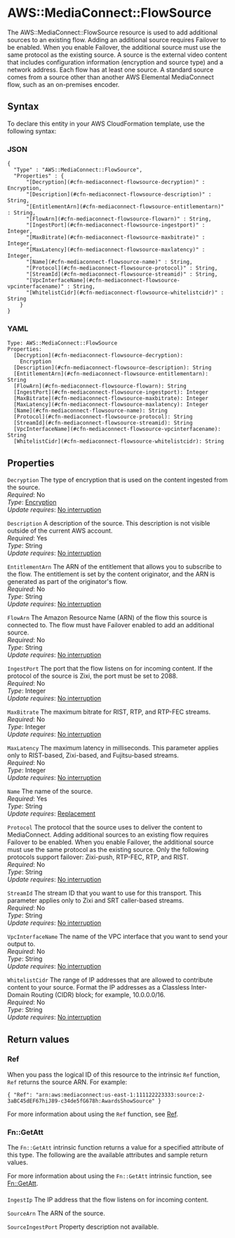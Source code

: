 # AWS::MediaConnect::FlowSource<a name="aws-resource-mediaconnect-flowsource"></a>

The AWS::MediaConnect::FlowSource resource is used to add additional sources to an existing flow\. Adding an additional source requires Failover to be enabled\. When you enable Failover, the additional source must use the same protocol as the existing source\. A source is the external video content that includes configuration information \(encryption and source type\) and a network address\. Each flow has at least one source\. A standard source comes from a source other than another AWS Elemental MediaConnect flow, such as an on\-premises encoder\.

## Syntax<a name="aws-resource-mediaconnect-flowsource-syntax"></a>

To declare this entity in your AWS CloudFormation template, use the following syntax:

### JSON<a name="aws-resource-mediaconnect-flowsource-syntax.json"></a>

```
{
  "Type" : "AWS::MediaConnect::FlowSource",
  "Properties" : {
      "[Decryption](#cfn-mediaconnect-flowsource-decryption)" : Encryption,
      "[Description](#cfn-mediaconnect-flowsource-description)" : String,
      "[EntitlementArn](#cfn-mediaconnect-flowsource-entitlementarn)" : String,
      "[FlowArn](#cfn-mediaconnect-flowsource-flowarn)" : String,
      "[IngestPort](#cfn-mediaconnect-flowsource-ingestport)" : Integer,
      "[MaxBitrate](#cfn-mediaconnect-flowsource-maxbitrate)" : Integer,
      "[MaxLatency](#cfn-mediaconnect-flowsource-maxlatency)" : Integer,
      "[Name](#cfn-mediaconnect-flowsource-name)" : String,
      "[Protocol](#cfn-mediaconnect-flowsource-protocol)" : String,
      "[StreamId](#cfn-mediaconnect-flowsource-streamid)" : String,
      "[VpcInterfaceName](#cfn-mediaconnect-flowsource-vpcinterfacename)" : String,
      "[WhitelistCidr](#cfn-mediaconnect-flowsource-whitelistcidr)" : String
    }
}
```

### YAML<a name="aws-resource-mediaconnect-flowsource-syntax.yaml"></a>

```
Type: AWS::MediaConnect::FlowSource
Properties:
  [Decryption](#cfn-mediaconnect-flowsource-decryption):
    Encryption
  [Description](#cfn-mediaconnect-flowsource-description): String
  [EntitlementArn](#cfn-mediaconnect-flowsource-entitlementarn): String
  [FlowArn](#cfn-mediaconnect-flowsource-flowarn): String
  [IngestPort](#cfn-mediaconnect-flowsource-ingestport): Integer
  [MaxBitrate](#cfn-mediaconnect-flowsource-maxbitrate): Integer
  [MaxLatency](#cfn-mediaconnect-flowsource-maxlatency): Integer
  [Name](#cfn-mediaconnect-flowsource-name): String
  [Protocol](#cfn-mediaconnect-flowsource-protocol): String
  [StreamId](#cfn-mediaconnect-flowsource-streamid): String
  [VpcInterfaceName](#cfn-mediaconnect-flowsource-vpcinterfacename): String
  [WhitelistCidr](#cfn-mediaconnect-flowsource-whitelistcidr): String
```

## Properties<a name="aws-resource-mediaconnect-flowsource-properties"></a>

`Decryption` <a name="cfn-mediaconnect-flowsource-decryption"></a>
The type of encryption that is used on the content ingested from the source\.  
_Required_: No  
_Type_: [Encryption](aws-properties-mediaconnect-flowsource-encryption.md)  
_Update requires_: [No interruption](https://docs.aws.amazon.com/AWSCloudFormation/latest/UserGuide/using-cfn-updating-stacks-update-behaviors.html#update-no-interrupt)

`Description` <a name="cfn-mediaconnect-flowsource-description"></a>
A description of the source\. This description is not visible outside of the current AWS account\.  
_Required_: Yes  
_Type_: String  
_Update requires_: [No interruption](https://docs.aws.amazon.com/AWSCloudFormation/latest/UserGuide/using-cfn-updating-stacks-update-behaviors.html#update-no-interrupt)

`EntitlementArn` <a name="cfn-mediaconnect-flowsource-entitlementarn"></a>
The ARN of the entitlement that allows you to subscribe to the flow\. The entitlement is set by the content originator, and the ARN is generated as part of the originator's flow\.  
_Required_: No  
_Type_: String  
_Update requires_: [No interruption](https://docs.aws.amazon.com/AWSCloudFormation/latest/UserGuide/using-cfn-updating-stacks-update-behaviors.html#update-no-interrupt)

`FlowArn` <a name="cfn-mediaconnect-flowsource-flowarn"></a>
The Amazon Resource Name \(ARN\) of the flow this source is connected to\. The flow must have Failover enabled to add an additional source\.  
_Required_: No  
_Type_: String  
_Update requires_: [No interruption](https://docs.aws.amazon.com/AWSCloudFormation/latest/UserGuide/using-cfn-updating-stacks-update-behaviors.html#update-no-interrupt)

`IngestPort` <a name="cfn-mediaconnect-flowsource-ingestport"></a>
The port that the flow listens on for incoming content\. If the protocol of the source is Zixi, the port must be set to 2088\.  
_Required_: No  
_Type_: Integer  
_Update requires_: [No interruption](https://docs.aws.amazon.com/AWSCloudFormation/latest/UserGuide/using-cfn-updating-stacks-update-behaviors.html#update-no-interrupt)

`MaxBitrate` <a name="cfn-mediaconnect-flowsource-maxbitrate"></a>
The maximum bitrate for RIST, RTP, and RTP\-FEC streams\.  
_Required_: No  
_Type_: Integer  
_Update requires_: [No interruption](https://docs.aws.amazon.com/AWSCloudFormation/latest/UserGuide/using-cfn-updating-stacks-update-behaviors.html#update-no-interrupt)

`MaxLatency` <a name="cfn-mediaconnect-flowsource-maxlatency"></a>
The maximum latency in milliseconds\. This parameter applies only to RIST\-based, Zixi\-based, and Fujitsu\-based streams\.  
_Required_: No  
_Type_: Integer  
_Update requires_: [No interruption](https://docs.aws.amazon.com/AWSCloudFormation/latest/UserGuide/using-cfn-updating-stacks-update-behaviors.html#update-no-interrupt)

`Name` <a name="cfn-mediaconnect-flowsource-name"></a>
The name of the source\.  
_Required_: Yes  
_Type_: String  
_Update requires_: [Replacement](https://docs.aws.amazon.com/AWSCloudFormation/latest/UserGuide/using-cfn-updating-stacks-update-behaviors.html#update-replacement)

`Protocol` <a name="cfn-mediaconnect-flowsource-protocol"></a>
The protocol that the source uses to deliver the content to MediaConnect\. Adding additional sources to an existing flow requires Failover to be enabled\. When you enable Failover, the additional source must use the same protocol as the existing source\. Only the following protocols support failover: Zixi\-push, RTP\-FEC, RTP, and RIST\.  
_Required_: No  
_Type_: String  
_Update requires_: [No interruption](https://docs.aws.amazon.com/AWSCloudFormation/latest/UserGuide/using-cfn-updating-stacks-update-behaviors.html#update-no-interrupt)

`StreamId` <a name="cfn-mediaconnect-flowsource-streamid"></a>
The stream ID that you want to use for this transport\. This parameter applies only to Zixi and SRT caller\-based streams\.  
_Required_: No  
_Type_: String  
_Update requires_: [No interruption](https://docs.aws.amazon.com/AWSCloudFormation/latest/UserGuide/using-cfn-updating-stacks-update-behaviors.html#update-no-interrupt)

`VpcInterfaceName` <a name="cfn-mediaconnect-flowsource-vpcinterfacename"></a>
The name of the VPC interface that you want to send your output to\.  
_Required_: No  
_Type_: String  
_Update requires_: [No interruption](https://docs.aws.amazon.com/AWSCloudFormation/latest/UserGuide/using-cfn-updating-stacks-update-behaviors.html#update-no-interrupt)

`WhitelistCidr` <a name="cfn-mediaconnect-flowsource-whitelistcidr"></a>
The range of IP addresses that are allowed to contribute content to your source\. Format the IP addresses as a Classless Inter\-Domain Routing \(CIDR\) block; for example, 10\.0\.0\.0/16\.  
_Required_: No  
_Type_: String  
_Update requires_: [No interruption](https://docs.aws.amazon.com/AWSCloudFormation/latest/UserGuide/using-cfn-updating-stacks-update-behaviors.html#update-no-interrupt)

## Return values<a name="aws-resource-mediaconnect-flowsource-return-values"></a>

### Ref<a name="aws-resource-mediaconnect-flowsource-return-values-ref"></a>

When you pass the logical ID of this resource to the intrinsic `Ref` function, `Ref` returns the source ARN\. For example:

`{ "Ref": "arn:aws:mediaconnect:us-east-1:111122223333:source:2-3aBC45dEF67hiJ89-c34de5fG678h:AwardsShowSource" }`

For more information about using the `Ref` function, see [Ref](https://docs.aws.amazon.com/AWSCloudFormation/latest/UserGuide/intrinsic-function-reference-ref.html)\.

### Fn::GetAtt<a name="aws-resource-mediaconnect-flowsource-return-values-fn--getatt"></a>

The `Fn::GetAtt` intrinsic function returns a value for a specified attribute of this type\. The following are the available attributes and sample return values\.

For more information about using the `Fn::GetAtt` intrinsic function, see [Fn::GetAtt](https://docs.aws.amazon.com/AWSCloudFormation/latest/UserGuide/intrinsic-function-reference-getatt.html)\.

#### <a name="aws-resource-mediaconnect-flowsource-return-values-fn--getatt-fn--getatt"></a>

`IngestIp` <a name="IngestIp-fn::getatt"></a>
The IP address that the flow listens on for incoming content\.

`SourceArn` <a name="SourceArn-fn::getatt"></a>
The ARN of the source\.

`SourceIngestPort` <a name="SourceIngestPort-fn::getatt"></a>
Property description not available\.
